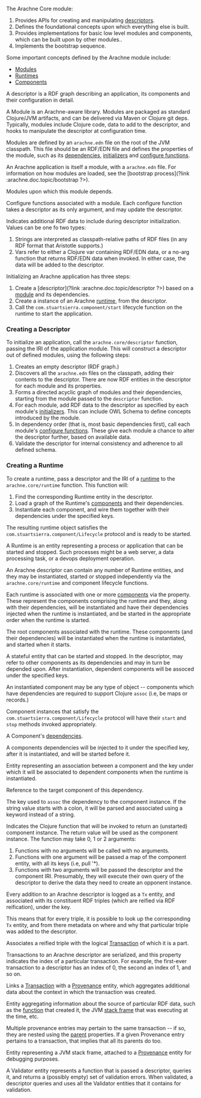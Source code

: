 <?prefix :arachne.*=urn:arachne: ?>

<?about http://arachne-framework.org/name/arachne-core ?>

The Arachne Core module:

1. Provides APIs for creating and manipulating [descriptors](<?link :arachne.doc.topic/descriptor ?>).
2. Defines the foundational concepts upon which everything else is
built.
3. Provides implementations for basic low level modules and components,
   which can be built upon by other modules..
4. Implements the bootstrap sequence.

Some important concepts defined by the Arachne module include:

- [Modules](<?link :arachne/Module ?>)
- [Runtimes](<?link :arachne/Runtime ?>)
- [Components](<?link :arachne/Component ?>)

<?about :arachne.doc.topic/descriptor ?>

A descriptor is a RDF graph describing an application, its components
and their configuration in detail.

<?about :arachne/Module ?>

A Module is an Arachne-aware library. Modules are packaged as standard
Clojure/JVM artifacts, and can be delivered via Maven or Clojure git
deps. Typically, modules include Clojure code, data to add to the
descriptor, and hooks to manipulate the descriptor at configuration
time.

Modules are defined by an `arachne.edn` file on the root of the JVM
classpath. This file should be an RDF/EDN file and defines the
properties of the module, such as its
[dependencies](<?link :arachne.module/dependencies ?>),
[initializers](<?link :arachne.module/initializers ?>) and
[configure functions](<?link :arachne.module/configure ?>).

An Arachne application is itself a module, with a `arachne.edn`
file. For information on how modules are loaded, see the
[bootstrap process](?link :arachne.doc.topic/bootstrap ?>).

<?about :arachne.module/dependencies ?>

Modules upon which this module depends.

<?about :arachne.module/configure ?>

Configure functions associated with a module. Each configure function
takes a descriptor as its only argument, and may update the descriptor.

<?about :arachne.module/include ?>

Indicates additional RDF data to include during descriptor
initialization. Values can be one fo two types:

1. Strings are interpreted as classpath-relative paths of RDF files
   (in any RDF format that Aristotle supports.)
2. Vars refer to either a Clojure var containing RDF/EDN data, or a
   no-arg function that returns RDF/EDN data when invoked. In either
   case, the data will be added to the descriptor.

<?about :arachne.doc.topic/bootstrap ?>

Initializing an Arachne application has three steps:

1. Create a [descriptor](?link :arachne.doc.topic/descriptor ?>)
   based on a [module](<?link :arachne/Module ?>) and its dependencies.
2. Create a instance of an Arachne [runtime](<?link :arachne/Runtime ?>),
   from the descriptor.
3. Call the `com.stuartsierra.component/start` lifecycle function on
   the runtime to start the application.

### Creating a Descriptor

To initialize an application, call the `arachne.core/descriptor`
function, passing the IRI of the application module. This will
construct a descriptor out of defined modules, using the following
steps:

1. Creates an empty descriptor (RDF graph.)
2. Discovers all the `arachne.edn` files on the classpath, adding
   their contents to the descriptor. There are now RDF entities in
   the descriptor for each module and its properties.
3. Forms a directed acyclic graph of modules and their
   dependencies, starting from the module passed to the
   `descriptor` function.
4. For each module, add RDF data to the descriptor as specified by
   each module's [initializers](<?link :arachne.module/initializers ?>).
   This can include OWL Schema to define concepts introduced
   by the module.
5. In dependency order (that is, most basic dependencies first),
   call each module's [configure functions](<?link :arachne.module/configure ?>).
   These give each module a chance to alter the descriptor further,
   based on available data.
6. Validate the descriptor for internal consistency and adherence
   to all defined schema.

### Creating a Runtime

To create a runtime, pass a descriptor and the IRI of a
[runtime](<?link :arachne/Runtime ?>) to the `arachne.core/runtime`
function. This function will:

1. Find the corresponding Runtime entity in the descriptor.
2. Load a graph of the Runtime's [components](<?link :arachne/Component ?>)
   and their dependencies.
3. Instantiate each component, and wire them together with their
   dependencies under the specified keys.

The resulting runtime object satisfies the
`com.stuartsierra.component/Lifecycle` protocol and is ready to be
started.

<?about :arachne/Runtime ?>

A Runtime is an entity representing a process or application that can
be started and stopped. Such processes might be a web server, a data
processing task, or a devops deployment operation.

An Arachne descriptor can contain any number of Runtime entities, and
they may be instantiated, started or stopped independently via the
`arachne.core/runtime` and component lifecycle functions.

Each runtime is associated with one or more [components](<?link :arachne/Component ?>)
via the <?ref :arachne.runtime/components ?> property. These represent
the components comprising the runtime and they, along with their dependencies,
will be instantiated and have their dependencies injected
when the runtime is instantiated, and be started in the
appropriate order when the runtime is started.

<?about :arachne.runtime/components ?>

The root components associated with the runtime. These components (and
their dependencies) will be instantiated when the runtime is
instantiated, and started when it starts.

<?about :arachne/Component ?>

A stateful entity that can be started and stopped. In the descriptor,
may refer to other components as its dependencies and may in turn be
depended upon. After instantiation, dependent components will be
assoced under the specified keys.

An instantiated component may be any type of object -- components
which have dependencies are required to support Clojure `assoc` (i.e,
be maps or records.)

Component instances that satisfy the
`com.stuartsierra.component/Lifecycle` protocol will have their
`start` and `stop` methods invoked appropriately.

<?about :arachne.component/dependencies ?>

A Component's [dependencies](<?link :arachne.component/Dependency ?>).

A components dependencies will be injected to it under the specified
key, after it is instantiated, and will be started before it.

<?about :arachne.component/Dependency ?>

Entity representing an association between a component and the key
under which it will be associated to dependent components when the
runtime is instantiated.

<?about :arachne.component.dependency/entity ?>

Reference to the target component of this dependency.

<?about :arachne.component.dependency/key ?>

The key used to `assoc` the dependency to the component instance. If
the string value starts with a colon, it will be parsed and associated
using a keyword instead of a string.

<?about :arachne.component/constructor ?>

Indicates the Clojure function that will be invoked to return an
(unstarted) component instance. The return value will be used as the
component instance. The function may take 0, 1 or 2 arguments:

1. Functions with no arguments will be called with no arguments.
2. Functions with one argument will be passed a map of the component
   entity, with all its keys (i.e, pull '*).
3. Functions with two arguments will be passed the descriptor and the
   component IRI. Presumably, they will execute their own query of the
   descriptor to derive the data they need to create an opponent
   instance.

<?about :arachne.descriptor/Tx ?>

Every addition to an Arachne descriptor is logged as a `Tx` entity,
and associated with its constituent RDF triples (which are reified via RDF
reification), under the <?ref :arachne.descriptor/tx ?> key.

This means that for every triple, it is possible to look up the
corresponding `Tx` entity, and from there metadata on where and why
that particular triple was added to the descriptor.

<?about :arachne.descriptor/tx ?>

Associates a reified triple with the logical [Transaction](<?link :arachne.descriptor/Tx ?>) of which it is a part.

<?about :arachne.descriptor.tx/index ?>

Transactions to an Arachne descriptor are serialized, and this
property indicates the index of a particular transaction. For example,
the first-ever transaction to a descriptor has an index of 0, the second an
index of 1, and so on.

<?about :arachne.descriptor.tx/provenance ?>

Links a [Transaction](<?link :arachne.descriptor/Tx ?>) with a
[Provenance](<?link :arachne/Provenance ?>) entity, which aggregates
additional data about the context in which the transaction was
created.

<?about :arachne/Provenance ?>

Entity aggregating information about the source of particular RDF data, such
as the [function](<?link :arachne.provenance/function ?>) that created
it, the JVM [stack frame](<?link :arachne.provenance/stack-frame ?>)
that was executing at the time, etc.

Multiple provenance entries may pertain to the same transaction -- if
so, they are nested using the [parent](<?link :arachne.provenance/parent ?>)
properties. If a given Provenance entry pertains to a transaction,
that implies that all its parents do too.

<?about :arachne/StackFrame ?>

Entity representing a JVM stack frame, attached to a
[Provenance](<?link :arachne/Provenance ?>) entity for debugging
purposes.

<?about :arachne.descriptor/Validator ?>

A Validator entity represents a function that is passed a descriptor,
queries it, and returns a (possibly empty) set of validation
errors. When validated, a descriptor queries and uses all the
Validator entities that it contains for validation.

